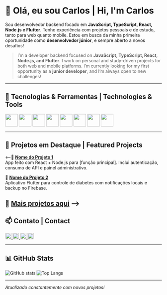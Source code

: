 # 👋 Olá, eu sou Carlos | Hi, I'm Carlos

Sou desenvolvedor backend focado em **JavaScript, TypeScript, React, Node.js e Flutter**. Tenho experiência com projetos pessoais e de estudo, tanto para web quanto mobile. Estou em busca da minha primeira oportunidade como **desenvolvedor júnior**, e sempre aberto a novos desafios!

> I’m a developer backend focused on **JavaScript, TypeScript, React, Node.js, and Flutter**. I work on personal and study-driven projects for both web and mobile platforms. I’m currently looking for my first opportunity as a **junior developer**, and I’m always open to new challenges!

---

## 🚀 Tecnologias & Ferramentas | Technologies & Tools

<p align="left">
  <img src="https://img.shields.io/badge/-JavaScript-F7DF1E?style=flat-square&logo=javascript&logoColor=000&labelColor=F7DF1E" height="40"/>
  <img src="https://img.shields.io/badge/-TypeScript-3178C6?style=flat-square&logo=typescript&logoColor=fff" height="40"/>
  <img src="https://img.shields.io/badge/-React-61DAFB?style=flat-square&logo=react&logoColor=000" height="40"/>
  <img src="https://img.shields.io/badge/-Node.js-339933?style=flat-square&logo=node.js&logoColor=fff" height="40"/>
  <img src="https://img.shields.io/badge/-Flutter-02569B?style=flat-square&logo=flutter&logoColor=fff" height="40"/>
  <img src="https://img.shields.io/badge/-MongoDB-47A248?style=flat-square&logo=mongodb&logoColor=fff" height="40"/>
  <img src="https://img.shields.io/badge/-SQL-4479A1?style=flat-square&logo=mysql&logoColor=fff" height="40"/>
  <img src="https://img.shields.io/badge/-Linux-FCC624?style=flat-square&logo=linux&logoColor=000" height="40"/>
</p>

---

## 📁 Projetos em Destaque | Featured Projects

<--🔸 **[Nome do Projeto 1](https://github.com/seuperfil/nome-do-projeto1)**  
App feito com React + Node.js para [função principal]. Inclui autenticação, consumo de API e painel administrativo.

🔸 **[Nome do Projeto 2](https://github.com/seuperfil/nome-do-projeto2)**  
Aplicativo Flutter para controle de diabetes com notificações locais e backup no Firebase.

🔸 **[Mais projetos aqui](https://github.com/seuperfil?tab=repositories)**
-->
---

## 📫 Contato | Contact

<p align="left">
  <a href="https://linkedin.com/in/seuusuario">
    <img src="https://img.shields.io/badge/-LinkedIn-blue?style=flat-square&logo=linkedin&logoColor=white" height="20"/>
  </a>
  <a href="https://instagram.com/seuusuario">
    <img src="https://img.shields.io/badge/-Instagram-E4405F?style=flat-square&logo=instagram&logoColor=white" height="20"/>
  </a>
  <a href="https://facebook.com/seuusuario">
    <img src="https://img.shields.io/badge/-Facebook-1877F2?style=flat-square&logo=facebook&logoColor=white" height="20"/>
  </a>
  <a href="mailto:seu.email@email.com">
    <img src="https://img.shields.io/badge/-Email-D14836?style=flat-square&logo=gmail&logoColor=white" height="20"/>
  </a>
</p>

---

## 📊 GitHub Stats

![GitHub stats](https://github-readme-stats.vercel.app/api?username=seuperfil&show_icons=true&theme=dracula&count_private=true)
![Top Langs](https://github-readme-stats.vercel.app/api/top-langs/?username=seuperfil&layout=compact&theme=dracula)

---

*Atualizado constantemente com novos projetos!*
